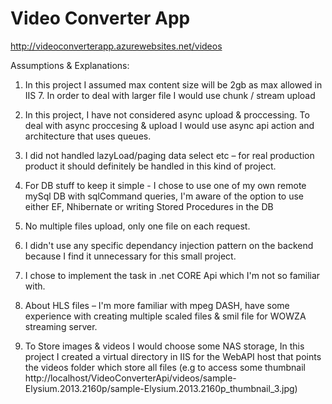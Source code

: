 # Video Converter App

http://videoconverterapp.azurewebsites.net/videos

Assumptions & Explanations:


1.	In this project I assumed max content size will be 2gb as max allowed in IIS 7. In order to deal with larger file I would use chunk / stream upload

2.	In this project, I have not considered async upload & proccessing.
To deal with async proccesing & upload I would use async api action and architecture that uses queues.

3.	I did not handled lazyLoad/paging data select etc – for real production product it should definitely be handled in this kind of project.

4.	For DB stuff to keep it simple - I chose to use one of my own remote mySql DB with sqlCommand queries, I'm aware of the option to use either EF, Nhibernate or writing Stored Procedures in the DB

5.	No multiple files upload, only one file on each request.

6.	I didn't use any specific dependancy injection pattern on the backend because I find it unnecessary for this small project.

7.	I chose to implement the task in .net CORE Api which I'm not so familiar with.

8.	About HLS files – I'm more familiar with mpeg DASH, have some experience with creating multiple scaled files & smil file for WOWZA streaming server.

9.	To Store images & videos I would choose some NAS storage, In this project I created a virtual directory in IIS for the WebAPI host that points the videos folder which store all files 
 (e.g to access some thumbnail http://localhost/VideoConverterApi/videos/sample-Elysium.2013.2160p/sample-Elysium.2013.2160p_thumbnail_3.jpg)
